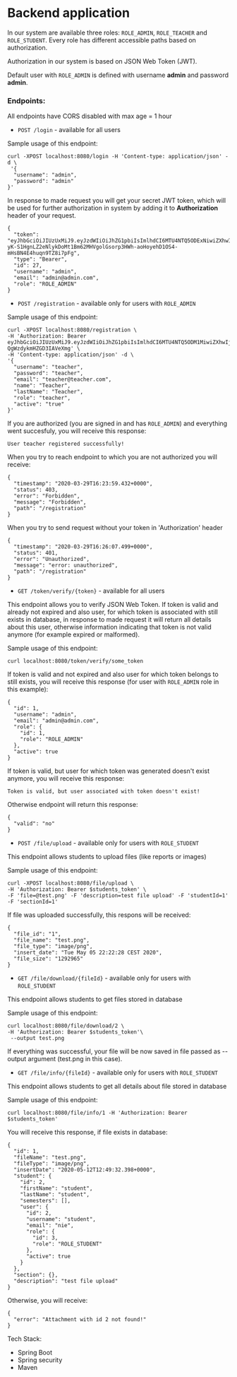 # Backend application

In our system are available three roles: `ROLE_ADMIN`, `ROLE_TEACHER` and `ROLE_STUDENT`. Every role has different accessible paths based on authorization.

Authorization in our system is based on JSON Web Token (JWT).

Default user with `ROLE_ADMIN` is defined with username **admin** and password **admin**.

### Endpoints:

All endpoints have CORS disabled with max age = 1 hour

* `POST /login` - available for all users

Sample usage of this endpoint:
```
curl -XPOST localhost:8080/login -H 'Content-type: application/json' -d \
 '{
  "username": "admin",
  "password": "admin"
}'
```
In response to made request you will get your secret JWT token, which will be used for further authorization in system by adding it to **Authorization** header of your request.
```
{
  "token": "eyJhbGciOiJIUzUxMiJ9.eyJzdWIiOiJhZG1pbiIsImlhdCI6MTU4NTQ5ODExNiwiZXhwIjoxNTg1NTAxNzE2fQ.lPRQnwBEYt-yK-S1HgnLZ2eNlykDoMt1Bm62MHVgolGsorp3HWh-aoHoyehD1OS4-mHsBN4E4huqn9TZ8i7pFg",
  "type": "Bearer",
  "id": 27,
  "username": "admin",
  "email": "admin@admin.com",
  "role": "ROLE_ADMIN"
}

```
* `POST /registration` - available only for users with `ROLE_ADMIN`

Sample usage of this endpoint:
```
curl -XPOST localhost:8080/registration \
-H 'Authorization: Bearer eyJhbGciOiJIUzUxMiJ9.eyJzdWIiOiJhZG1pbiIsImlhdCI6MTU4NTQ5ODM1MiwiZXhwIjoxNTg1NTAxOTUyfQ.XW6pCfTsaZPHtxFLUZr_I9DkC1gQd6a7yE2J8sZFMsju9a1gWJAHSBmAUKdNY_BLK-QgWzdykmHZGD3IAVeXmg' \
-H 'Content-type: application/json' -d \
'{
  "username": "teacher",
  "password": "teacher",
  "email": "teacher@teacher.com",
  "name": "Teacher",
  "lastName": "Teacher",
  "role": "teacher",
  "active": "true"
}'
```
If you are authorized (you are signed in and has `ROLE_ADMIN`) and everything went succesfuly, you will receive this response:

`User teacher registered successfully!`

When you try to reach endpoint to which you are not authorized you will receive:
```
{
  "timestamp": "2020-03-29T16:23:59.432+0000",
  "status": 403,
  "error": "Forbidden",
  "message": "Forbidden",
  "path": "/registration"
}
```

When you try to send request without your token in 'Authorization' header
```
{
  "timestamp": "2020-03-29T16:26:07.499+0000",
  "status": 401,
  "error": "Unauthorized",
  "message": "error: unauthorized",
  "path": "/registration"
}

```

* `GET /token/verify/{token}` - available for all users

This endpoint allows you to verify JSON Web Token. If token is valid and already not expired and also user, for which token is associated with still exists in database, in response to made request it will return all details about this user, otherwise information indicating that token is not valid anymore (for example expired or malformed).

Sample usage of this endpoint:
```
curl localhost:8080/token/verify/some_token

```
If token is valid and not expired and also user for which token belongs to still exists, you will receive this response (for user with `ROLE_ADMIN` role in this example):
```
{
  "id": 1,
  "username": "admin",
  "email": "admin@admin.com",
  "role": {
    "id": 1,
    "role": "ROLE_ADMIN"
  },
  "active": true
}
```
If token is valid, but user for which token was generated doesn't exist anymore, you will receive this response:

```
Token is valid, but user associated with token doesn't exist!
```
Otherwise endpoint will return this response:
```
{
  "valid": "no"
}
```

* `POST /file/upload` - available only for users with `ROLE_STUDENT`

This endpoint allows students to upload files (like reports or images)

Sample usage of this endpoint:

```
curl -XPOST localhost:8080/file/upload \
-H 'Authorization: Bearer $students_token' \
-F 'file=@test.png' -F 'description=test file upload' -F 'studentId=1' -F 'sectionId=1'
```

If file was uploaded successfully, this respons will be received:

```
{
  "file_id": "1",
  "file_name": "test.png",
  "file_type": "image/png",
  "insert_date": "Tue May 05 22:22:28 CEST 2020",
  "file_size": "1292965"
}
```

* `GET /file/download/{fileId}` - available only for users with `ROLE_STUDENT`

This endpoint allows students to get files stored in database

Sample usage of this endpoint:

```
curl localhost:8080/file/download/2 \
-H 'Authorization: Bearer $students_token'\
 --output test.png
```
If everything was successful, your file will be now saved in file passed as --output argument (test.png in this case).

* `GET /file/info/{fileId}` - available only for users with `ROLE_STUDENT`

This endpoint allows students to get all details about file stored in database

Sample usage of this endpoint:

```
curl localhost:8080/file/info/1 -H 'Authorization: Bearer $students_token'
```

You will receive this response, if file exists in database:
```
{
  "id": 1,
  "fileName": "test.png",
  "fileType": "image/png",
  "insertDate": "2020-05-12T12:49:32.398+0000",
  "student": {
    "id": 2,
    "firstName": "student",
    "lastName": "student",
    "semesters": [],
    "user": {
      "id": 2,
      "username": "student",
      "email": "nie",
      "role": {
        "id": 3,
        "role": "ROLE_STUDENT"
      },
      "active": true
    }
  },
  "section": {},
  "description": "test file upload"
}
```
Otherwise, you will receive:
```
{
  "error": "Attachment with id 2 not found!"
}
```

Tech Stack:
* Spring Boot
* Spring security
* Maven

